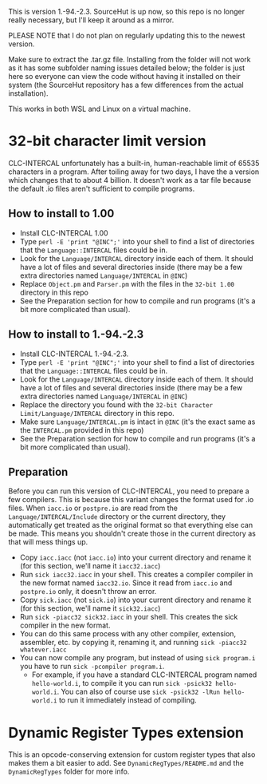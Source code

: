 This is version 1.-94.-2.3. SourceHut is up now, so this repo is no longer really necessary, but I'll keep it around as a mirror. 

PLEASE NOTE that I do not plan on regularly updating this to the newest version.

Make sure to extract the .tar.gz file. Installing from the folder will not work as it has some subfolder naming issues detailed below; the folder is just here so everyone can view the code without having it installed on their system (the SourceHut repository has a few differences from the actual installation).

This works in both WSL and Linux on a virtual machine.


# 32-bit character limit version
CLC-INTERCAL unfortunately has a built-in, human-reachable limit of 65535 characters in a program. After toiling away for two days, I have the a version which changes that to about 4 billion. It doesn't work as a tar file because the default .io files aren't sufficient to compile programs.

## How to install to 1.00
- Install CLC-INTERCAL 1.00
- Type `perl -E 'print "@INC";'` into your shell to find a list of directories that the `Language::INTERCAL` files could be in.
- Look for the `Language/INTERCAL` directory inside each of them. It should have a lot of files and several directories inside (there may be a few extra directories named `Language/INTERCAL` in `@INC`)
- Replace `Object.pm` and `Parser.pm` with the files in the `32-bit 1.00` directory in this repo
- See the Preparation section for how to compile and run programs (it's a bit more complicated than usual).

## How to install to 1.-94.-2.3
- Install CLC-INTERCAL 1.-94.-2.3.
- Type `perl -E 'print "@INC";'` into your shell to find a list of directories that the `Language::INTERCAL` files could be in.
- Look for the `Language/INTERCAL` directory inside each of them. It should have a lot of files and several directories inside (there may be a few extra directories named `Language/INTERCAL` in `@INC`)
- Replace the directory you found with the `32-bit Character Limit/Language/INTERCAL` directory in this repo. 
- Make sure `Language/INTERCAL.pm` is intact in `@INC` (it's the exact same as the `INTERCAL.pm` provided in this repo)
- See the Preparation section for how to compile and run programs (it's a bit more complicated than usual).

## Preparation
Before you can run this version of CLC-INTERCAL, you need to prepare a few compilers. This is because this variant changes the format used for .io files. When `iacc.io` or `postpre.io` are read from the `Language/INTERCAL/Include` directory or the current directory, they automatically get treated as the original format so that everything else can be made. This means you shouldn't create those in the current directory as that will mess things up.

- Copy `iacc.iacc` (not `iacc.io`) into your current directory and rename it (for this section, we'll name it `iacc32.iacc`)
- Run `sick iacc32.iacc` in your shell. This creates a compiler compiler in the new format named `iacc32.io`. Since it read from `iacc.io` and `postpre.io` only, it doesn't throw an error.
- Copy `sick.iacc` (not `sick.io`) into your current directory and rename it (for this section, we'll name it `sick32.iacc`)
- Run `sick -piacc32 sick32.iacc` in your shell. This creates the sick compiler in the new format.
- You can do this same process with any other compiler, extension, assembler, etc. by copying it, renaming it, and running `sick -piacc32 whatever.iacc`
- You can now compile any program, but instead of using `sick program.i` you have to run `sick -pcompiler program.i`.
  - For example, if you have a standard CLC-INTERCAL program named `hello-world.i`, to compile it you can run `sick -psick32 hello-world.i`. You can also of course use `sick -psick32 -lRun hello-world.i` to run it immediately instead of compiling.

# Dynamic Register Types extension
This is an opcode-conserving extension for custom register types that also makes them a bit easier to add. See `DynamicRegTypes/README.md` and the `DynamicRegTypes` folder for more info.
